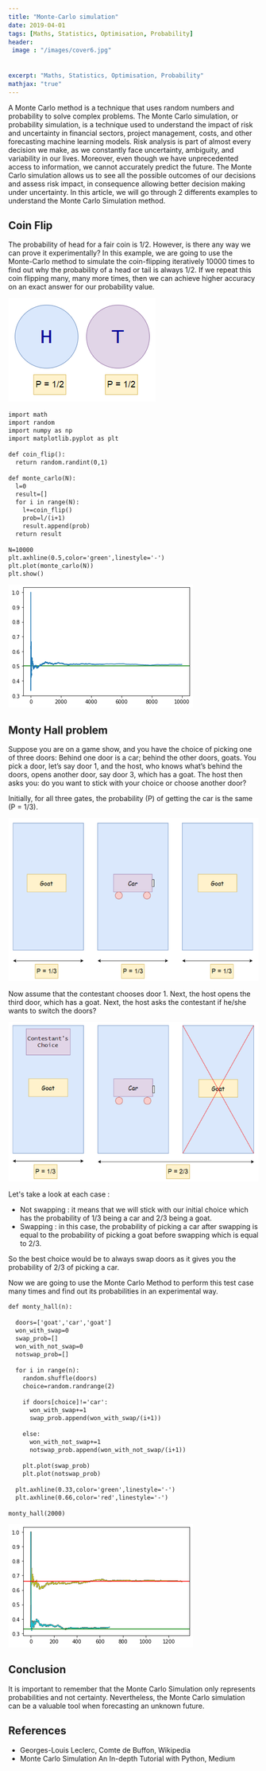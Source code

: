 ```yaml
---
title: "Monte-Carlo simulation"
date: 2019-04-01
tags: [Maths, Statistics, Optimisation, Probability]
header:
 image : "/images/cover6.jpg"

  
excerpt: "Maths, Statistics, Optimisation, Probability"
mathjax: "true"
---
```

A Monte Carlo method is a technique that uses random numbers and probability to solve complex problems. The Monte Carlo simulation, or probability simulation, is a technique used to understand the impact of risk and uncertainty in financial sectors, project management, costs, and other forecasting machine learning models.
Risk analysis is part of almost every decision we make, as we constantly face uncertainty, ambiguity, and variability in our lives. Moreover, even though we have unprecedented access to information, we cannot accurately predict the future.
The Monte Carlo simulation allows us to see all the possible outcomes of our decisions and assess risk impact, in consequence allowing better decision making under uncertainty.
In this article, we will go through 2 differents examples to understand the Monte Carlo Simulation method.

## Coin Flip

The probability of head for a fair coin is 1/2. However, is there any way we can prove it experimentally? In this example, we are going to use the Monte-Carlo method to simulate the coin-flipping iteratively 10000 times to find out why the probability of a head or tail is always 1/2. If we repeat this coin flipping many, many more times, then we can achieve higher accuracy on an exact answer for our probability value.

![png](/images/monte_carlo/coin_flip_01.png)

```
import math
import random
import numpy as np
import matplotlib.pyplot as plt

def coin_flip():
  return random.randint(0,1)
  
def monte_carlo(N):
  l=0
  result=[]
  for i in range(N):
    l+=coin_flip()
    prob=l/(i+1)
    result.append(prob)
  return result

N=10000
plt.axhline(0.5,color='green',linestyle='-')
plt.plot(monte_carlo(N))
plt.show()

```


![png](/images/monte_carlo/Copie_de_Copie_de_monte_carloos_1_0.png)


## Monty Hall problem

Suppose you are on a game show, and you have the choice of picking one of three doors: Behind one door is a car; behind the other doors, goats. You pick a door, let’s say door 1, and the host, who knows what’s behind the doors, opens another door, say door 3, which has a goat. The host then asks you: do you want to stick with your choice or choose another door?

Initially, for all three gates, the probability (P) of getting the car is the same (P = 1/3).

![png](/images/monte_carlo/monty_hall.png)

Now assume that the contestant chooses door 1. Next, the host opens the third door, which has a goat. Next, the host asks the contestant if he/she wants to switch the doors?

![png](/images/monte_carlo/monty_hall_2.png)

Let's take a look at each case :
- Not swapping : it means that we will stick with our initial choice which has the probability of 1/3 being a car and 2/3 being a goat.
- Swapping : in this case, the probability of picking a car after swapping is equal to the probability of picking a goat before swapping which is equal to 2/3.

So the best choice would be to always swap doors as it gives you the probability of 2/3 of picking a car.

Now we are going to use the Monte Carlo Method to perform this test case many times and find out its probabilities in an experimental way.


```
def monty_hall(n):

  doors=['goat','car','goat']
  won_with_swap=0
  swap_prob=[]
  won_with_not_swap=0
  notswap_prob=[]
  
  for i in range(n):
    random.shuffle(doors)
    choice=random.randrange(2)
    
    if doors[choice]!='car':
      won_with_swap+=1
      swap_prob.append(won_with_swap/(i+1))

    else:
      won_with_not_swap+=1 
      notswap_prob.append(won_with_not_swap/(i+1))
      
    plt.plot(swap_prob)
    plt.plot(notswap_prob)
    
  plt.axhline(0.33,color='green',linestyle='-')
  plt.axhline(0.66,color='red',linestyle='-')
  
monty_hall(2000)
```


![png](/images/monte_carlo/Copie_de_Copie_de_monte_carloos_2_0.png)

## Conclusion

It is important to remember that the Monte Carlo Simulation only represents probabilities and not certainty. Nevertheless, the Monte Carlo simulation can be a valuable tool when forecasting an unknown future.

## References

- Georges-Louis Leclerc, Comte de Buffon, Wikipedia
- Monte Carlo Simulation An In-depth Tutorial with Python, Medium
